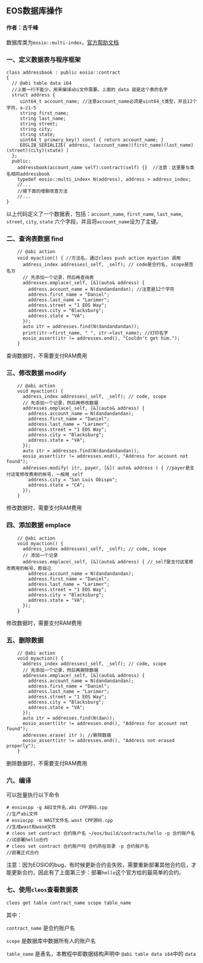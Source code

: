 ## EOS数据库操作

#### 作者：古千峰

数据库类为`eosio::multi-index`，[官方帮助文档](https://developers.eos.io/eosio-cpp/reference#multi-index)

### 一、定义数据表与程序框架
```
class addressbook : public eosio::contract
{
  // @abi table data i64
  //上面一行不能少，用来编译abi文件需要。上面的 data 就是这个表的名字
  struct address {
     uint64_t account_name; //注意account_name必须是uint64_t类型，并且12个字符，a-z1-5
     string first_name;
     string last_name;
     string street;
     string city;
     string state;
     uint64_t primary_key() const { return account_name; }
     EOSLIB_SERIALIZE( address, (account_name)(first_name)(last_name)(street)(city)(state) )
  };
  public:
    addressbook(account_name self):contract(self) {}  //注意：这里要与类名相同addressbook
    typedef eosio::multi_index< N(address), address > address_index;
    //...
    //接下面的增删改查方法
    //...
}
```
以上代码定义了一个数据表，包括：`account_name`, `first_name`, `last_name`, `street`, `city`, `state` 六个字段，并且将`account_name`设为了主键。

### 二、查询表数据 find
```
    // @abi action
    void myaction() { //方法名，通过cleos push action myaction 调用
      address_index addresses(_self, _self); // code是合约名, scope是签名方
      // 先添加一个记录，然后再查询表
      addresses.emplace(_self, [&](auto& address) {
        address.account_name = N(dandandandan); //注意是12个字符
        address.first_name = "Daniel";
        address.last_name = "Larimer";
        address.street = "1 EOS Way";
        address.city = "Blacksburg";
        address.state = "VA";
      });
      auto itr = addresses.find(N(dandandandan));
      print(itr->first_name, " ", itr->last_name); //打印名字
      eosio_assert(itr != addresses.end(), "Couldn't get him.");
    }
```
查询数据时，不需要支付RAM费用

### 三、修改数据 modify
```
    // @abi action
    void myaction() {
      address_index addresses(_self, _self); // code, scope
      // 先添加一个记录，然后再修改数据
      addresses.emplace(_self, [&](auto& address) {
        address.account_name = N(dandandandan);
        address.first_name = "Daniel";
        address.last_name = "Larimer";
        address.street = "1 EOS Way";
        address.city = "Blacksburg";
        address.state = "VA";
      });
      auto itr = addresses.find(N(dandandandan));
      eosio_assert(itr != addresses.end(), "Address for account not found");
      addresses.modify( itr, payer, [&]( auto& address ) { //payer是支付这笔修改费用的帐号，一般用_self
        address.city = "San Luis Obispo";
        address.state = "CA";
      });
    }
```
修改数据时，需要支付RAM费用

### 四、添加数据 emplace
```
    // @abi action
    void myaction() {
      address_index addresses(_self, _self); // code, scope
      // 添加一个记录
      addresses.emplace(_self, [&](auto& address) { //_self是支付这笔修改费用的帐号，即自己
        address.account_name = N(dandandandan);
        address.first_name = "Daniel";
        address.last_name = "Larimer";
        address.street = "1 EOS Way";
        address.city = "Blacksburg";
        address.state = "VA";
      });
    }
```
修改数据时，需要支付RAM费用

### 五、删除数据
```
    // @abi action
    void myaction() {
      address_index addresses(_self, _self); // code, scope
      // 先添加一个记录，然后再删除数据
      addresses.emplace(_self, [&](auto& address) {
        address.account_name = N(dandandandan);
        address.first_name = "Daniel";
        address.last_name = "Larimer";
        address.street = "1 EOS Way";
        address.city = "Blacksburg";
        address.state = "VA";
      });
      auto itr = addresses.find(N(dan));
      eosio_assert(itr != addresses.end(), "Address for account not found");
      addresses.erase( itr ); //删除数据
      eosio_assert(itr != addresses.end(), "Address not erased properly");
    }
```
删除数据时，不需要支付RAM费用

### 六、编译
可以批量执行以下命令

```
# eosiocpp -g ABI文件名.abi CPP源码.cpp                                  //生产abi文件
# eosiocpp -o WAST文件名.wast CPP源码.cpp                                //生成wast和wasm文件
# cleos set contract 合约账户名 ~/eos/build/contracts/hello -p 合约账户名  //试部署hello合约
# cleos set contract 合约账户吗 合约所在目录 -p 合约账户名                   //部署正式合约
```
注意：因为EOSIO的bug，有时候更新合约会失败，需要重新部署其他合约后，才能更新合约，因此有了上面第三步：部署`hello`这个官方给的最简单的合约。

### 七、使用`cleos`查看数据表

```
cleos get table contract_name scope table_name
```
其中：

`contract_name` 是合约账户名

`scope` 是数据库中数据所有人的账户名

`table_name` 是表名，本教程中即数据结构声明中 `@abi table data i64`中的 `data`
